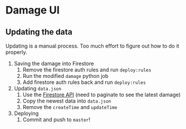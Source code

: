 # Damage UI

## Updating the data

Updating is a manual process. Too much effort to figure out how to do it
properly.

1. Saving the damage into Firestore
   1. Remove the firestore auth rules and run `deploy:rules`
   1. Run the modified `damage` python job
   1. Add firestore auth rules back and run `deploy:rules`
1. Updating `data.json`
   1. Use the [Firestore API] (need to paginate to see the latest damage)
   1. Copy the newest data into `data.json`
   1. Remove the `createTime` and `updateTime`
1. Deploying
   1. Commit and push to `master`!

[firestore api]: https://firestore.googleapis.com/v1/projects/damage-c0b99/databases/(default)/documents/purchases?pageSize=300
